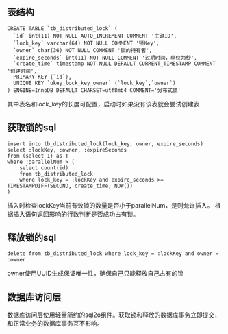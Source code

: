 ## 表结构

```
CREATE TABLE `tb_distributed_lock` (
  `id` int(11) NOT NULL AUTO_INCREMENT COMMENT '主键ID',
  `lock_key` varchar(64) NOT NULL COMMENT '锁Key',
  `owner` char(36) NOT NULL COMMENT '锁的持有者',
  `expire_seconds` int(11) NOT NULL COMMENT '过期时间，单位为秒',
  `create_time` timestamp NOT NULL DEFAULT CURRENT_TIMESTAMP COMMENT '创建时间',
  PRIMARY KEY (`id`),
  UNIQUE KEY `ukey_lock_key_owner` (`lock_key`,`owner`)
) ENGINE=InnoDB DEFAULT CHARSET=utf8mb4 COMMENT='分布式锁'
```

其中表名和lock_key的长度可配置，启动时如果没有该表就会尝试创建表

## 获取锁的sql

```
insert into tb_distributed_lock(lock_key, owner, expire_seconds)
select :lockKey, :owner, :expireSeconds
from (select 1) as T
where :parallelNum > (
    select count(id)
    from tb_distributed_lock
    where lock_key = :lockKey and expire_seconds >= TIMESTAMPDIFF(SECOND, create_time, NOW())
)
```

插入时检查lockKey当前有效锁的数量是否小于parallelNum，是则允许插入。
根据插入语句返回影响的行数判断是否成功占有锁。

## 释放锁的sql

```
delete from tb_distributed_lock where lock_key = :lockKey and owner = :owner
```

owner使用UUID生成保证唯一性，确保自己只能释放自己占有的锁

## 数据库访问层

数据库访问层使用轻量简约的sql2o组件。获取锁和释放的数据库事务立即提交，和正常业务的数据库事务互不影响。